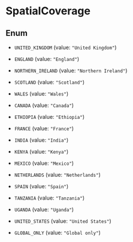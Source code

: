 

# SpatialCoverage

## Enum


* `UNITED_KINGDOM` (value: `"United Kingdom"`)

* `ENGLAND` (value: `"England"`)

* `NORTHERN_IRELAND` (value: `"Northern Ireland"`)

* `SCOTLAND` (value: `"Scotland"`)

* `WALES` (value: `"Wales"`)

* `CANADA` (value: `"Canada"`)

* `ETHIOPIA` (value: `"Ethiopia"`)

* `FRANCE` (value: `"France"`)

* `INDIA` (value: `"India"`)

* `KENYA` (value: `"Kenya"`)

* `MEXICO` (value: `"Mexico"`)

* `NETHERLANDS` (value: `"Netherlands"`)

* `SPAIN` (value: `"Spain"`)

* `TANZANIA` (value: `"Tanzania"`)

* `UGANDA` (value: `"Uganda"`)

* `UNITED_STATES` (value: `"United States"`)

* `GLOBAL_ONLY` (value: `"Global only"`)




